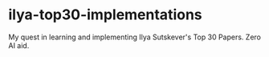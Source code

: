 # ilya-top30-implementations
My quest in learning and implementing Ilya Sutskever's Top 30 Papers. Zero AI aid.
